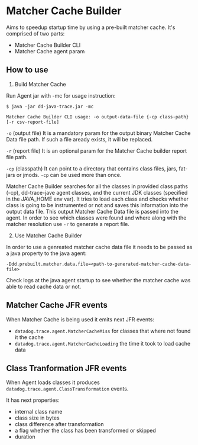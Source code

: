 
# Matcher Cache Builder

Aims to speedup startup time by using a pre-built matcher cache.
It's comprised of two parts:
- Matcher Cache Builder CLI
- Matcher Cache agent param

## How to use

1. Build Matcher Cache

Run Agent jar with -mc for usage instruction:

```
$ java -jar dd-java-trace.jar -mc

Matcher Cache Builder CLI usage: -o output-data-file {-cp class-path} [-r csv-report-file]
```

`-o` (output file) It is a mandatory param for the output binary Matcher Cache Data file path. If such a file aready exists, it will be replaced.

`-r` (report file) It is an optional param for the Matcher Cache builder report file path.

`-cp` (classpath) It can point to a directory that contains class files, jars, fat-jars or jmods. `-cp` can be used more than once.

Matcher Cache Builder searches for all the classes in provided class paths (-cp), dd-trace-jave agent classes, and the current JDK classes (specified in the JAVA_HOME env var).
It tries to load each class and checks whether class is going to be instrumented or not and saves this information into the output data file. This output Matcher Cache Data file is passed into the agent.
In order to see which classes were found and where along with the matcher resolution use `-r` to generate a report file.


2. Use Matcher Cache Builder

In order to use a genreated matcher cache data file it needs to be passed as a java property to the java agent:

```
-Ddd.prebuilt.matcher.data.file=<path-to-generated-matcher-cache-data-file>
```

Check logs at the java agent startup to see whether the matcher cache was able to read cache data or not.

## Matcher Cache JFR events

When Matcher Cache is being used it emits next JFR events:

- `datadog.trace.agent.MatcherCacheMiss` for classes that where not found it the cache
- `datadog.trace.agent.MatcherCacheLoading` the time it took to load cache data

## Class Tranformation JFR events

When Agent loads classes it produces `datadog.trace.agent.ClassTransformation` events.

It has next properties:

- internal class name
- class size in bytes
- class difference after transformation
- a flag whether the class has been transformed or skipped
- duration
